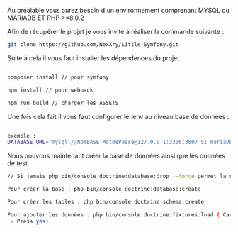 Au préalable vous aurez besoin d'un environnement comprenant MYSQL ou MARIADB ET PHP >=8.0.2

Afin de récupérer le projet je vous invite à réaliser la commande suivante :

``` BASH
git clone https://github.com/NexXry/Little-Symfony.git

```

Suite à cela il vous faut installer les dépendences du projet.

``` BASH

composer install // pour symfony

npm install // pour webpack

npm run build // charger les ASSETS

```

Une fois cela fait il vous faut configurer le .env au niveau base de données :

``` BASH

exemple : 
DATABASE_URL="mysql://NomBASE:MotDePasse@127.0.0.1:3306(3007 SI mariaDB)/hello?serverVersion=10.5.15-MariaDB-1:10.5.15+maria~focal &charset=utf8mb4" (La version de la BDD peut ne peut être la même ajouter la vôtre.)


```
Nous pouvons maintenant créer la base de données ainsi que les données de test .

``` BASH
// Si jamais php bin/console doctrine:database:drop --force permet la suppression de la base en cas de rater

Pour créer la base : php bin/console doctrine:database:create

Pour créer les tables : php bin/console doctrine:schema:create

Pour ajouter les données : php bin/console doctrine:fixtures:load ( Careful, database "hello" will be purged. Do you want to continue? (yes/no) [no]:
 > Press yes) 

```